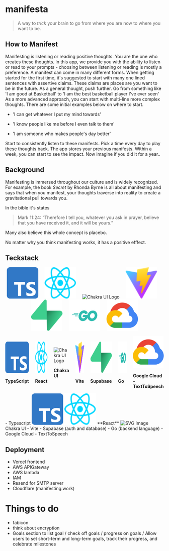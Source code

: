 # manifesta

> A way to *trick* your brain to go from where you are now to where you want to be.

## How to Manifest


Manifesting is listening or reading positive thoughts. You are the one who creates these thoughts. In this app, we provide you with the ability to listen or read to your prompts - choosing between listening or reading is mostly a preference. A manifest can come in many different forms. When getting started for the first time, it's suggested to start with many one lined sentences with assertive claims. These claims are places are you want to be in the future. As a general thought, push further. Go from something like 'I am good at Basketball' to 'I am the best basketball player I've ever seen' As a more advanced approach, you can start with multi-line more complex thoughts. There are some initial examples below on where to start.


- 'I can get whatever I put my mind towards'


- 'I know people like me before I even talk to them'


- 'I am someone who makes people's day better'


Start to consistently listen to these manifests. Pick a time every day to play these thoughts back. The app stores your previous manifests. Within a week, you can start to see the impact. Now imagine if you did it for a year..


## Background

Manifesting is immersed throughout our culture and is widely recognized. For example, the book *Secret* by Rhonda Byrne is all about manifesting and says that when you manifest, your thoughts traverse into reality to create a gravitational pull towards you.

In the bible it's states
> Mark 11:24: “Therefore I tell you, whatever you ask in prayer, believe that you have received it, and it will be yours.”

Many also believe this whole concept is placebo.


No matter why you think manifesting works, it has a positive efffect.



## Teckstack
<p align="center">
  <img src="/src/assets/typescript.svg" alt="TypeScript Logo" width="100" height="100">&nbsp;&nbsp;&nbsp;&nbsp;
  <img src="/src/assets/react.svg" alt="React Logo" width="100" height="100">&nbsp;&nbsp;&nbsp;&nbsp;
  <img src="/src/assets/chakuraui.svg" alt="Chakra UI Logo" width="100" height="100">&nbsp;&nbsp;&nbsp;&nbsp;
  <img src="/src/assets/vite.svg" alt="Vite Logo" width="100" height="100">&nbsp;&nbsp;&nbsp;&nbsp;
  <img src="/src/assets/supabase.svg" alt="Supabase Logo" width="100" height="100">&nbsp;&nbsp;&nbsp;&nbsp;
  <img src="/src/assets/go.svg" alt="Go Logo" width="100" height="100">&nbsp;&nbsp;&nbsp;&nbsp;
  <img src="/src/assets/googlecloud.svg" alt="Google Cloud Logo" width="100" height="100">
</p>
<div style="display: flex; align-items: center; gap: 20px;">

  <div>
    <img src="/src/assets/typescript.svg" alt="TypeScript Logo" width="100" height="100">
    <p><strong>TypeScript</strong></p>
  </div>

  <div>
    <img src="/src/assets/react.svg" alt="React Logo" width="100" height="100">
    <p><strong>React</strong></p>
  </div>

  <div>
    <img src="/src/assets/chakuraui.svg" alt="Chakra UI Logo" width="100" height="100">
    <p><strong>Chakra UI</strong></p>
  </div>

  <div>
    <img src="/src/assets/vite.svg" alt="Vite Logo" width="100" height="100">
    <p><strong>Vite</strong></p>
  </div>

  <div>
    <img src="/src/assets/supabase.svg" alt="Supabase Logo" width="100" height="100">
    <p><strong>Supabase</strong></p>
  </div>

  <div>
    <img src="/src/assets/go.svg" alt="Go Logo" width="100" height="100">
    <p><strong>Go</strong></p>
  </div>

  <div>
    <img src="/src/assets/googlecloud.svg" alt="Google Cloud Logo" width="100" height="100">
    <p><strong>Google Cloud - TextToSpeech</strong></p>
  </div>

</div>
- Typescript <img src="/src/assets/typescript.svg" alt="SVG Image" width="100" height="100">
<img src="/src/assets/react.svg" alt="SVG Image" width="100" height="100">
**React**
<img src="/src/assets/chakuraui.svg" alt="SVG Image" width="100" height="100">   
Chakra UI
- Vite
- Supabase (auth and database)
- Go (backend language)
- Google Cloud - TextToSpeech

## Deployment
- Vercel  frontend
- AWS APIGateway
- AWS lambda 
- IAM
- Resend for SMTP server
- Cloudflare (manifesting.work)


# Things to do
- fabicon
- think about encryption
- Goals section to list goal / check off goals / progress on goals / Allow users to set short-term and long-term goals, track their progress, and celebrate milestones


